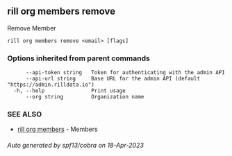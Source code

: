 ## rill org members remove

Remove Member

```
rill org members remove <email> [flags]
```

### Options inherited from parent commands

```
      --api-token string   Token for authenticating with the admin API
      --api-url string     Base URL for the admin API (default "https://admin.rilldata.io")
  -h, --help               Print usage
      --org string         Organization name
```

### SEE ALSO

* [rill org members](rill_org_members.md)	 - Members

###### Auto generated by spf13/cobra on 18-Apr-2023
